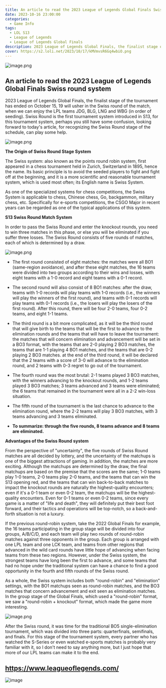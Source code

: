```yaml
---
title: An article to read the 2023 League of Legends Global Finals Swiss round system
date: 2023-10-16 23:00:00
categories:
  - Game Info
tags:
  - LOL S13 
  - League of Legends
  - League of Legends Global Finals
description: 2023 League of Legends Global Finals, the finalist stage of the tournament has ended on October 15, 19 will usher in the Swiss round of the match, when we can enjoy the LPL teams JDG, BLG, LNG and WBG (in order of seeding).
cover: https://s2.loli.net/2023/10/17/kMVmvsR6Gq4wbiO.png
---
```

![image.png](https://s2.loli.net/2023/10/17/pMnzQbRg1y4FWlE.png)

 ## **An article to read the 2023 League of Legends Global Finals Swiss round system**

2023 League of Legends Global Finals, the finalist stage of the tournament has ended on October 15, 19 will usher in the Swiss round of the match, when we can enjoy the LPL teams JDG, BLG, LNG and WBG (in order of seeding). Swiss Round is the first tournament system introduced in S13, for this tournament system, perhaps you still have some confusion, looking forward to today's article, for recognizing the Swiss Round stage of the schedule, can play some help.

![image.png](https://s2.loli.net/2023/10/17/kMVmvsR6Gq4wbiO.png)

**The Origin of Swiss Round Stage System**

The Swiss system: also known as the points round robin system, first appeared in a chess tournament held in Zurich, Switzerland in 1895, hence the name. Its basic principle is to avoid the seeded players to fight and fight off at the beginning, and it is a more scientific and reasonable tournament system, which is used most often; its English name is Swiss System.

As one of the specialized systems for chess competitions, the Swiss System is applicable to chess, Chinese chess, Go, backgammon, military chess, etc. Specifically for e-sports competitions, the CSGO Major in recent years can be regarded as one of the typical applications of this system.

**S13 Swiss Round Match System**

In order to pass the Swiss Round and enter the knockout rounds, you need to win three matches in this phase, or else you will be eliminated if you suffer three losses. The Swiss Round consists of five rounds of matches, each of which is determined by a draw.

![image.png](https://s2.loli.net/2023/10/17/vhEPQ1F6VXyaZz4.png)

- The first round consisted of eight matches: the matches were all BO1 (same-region avoidance), and after these eight matches, the 16 teams were divided into two groups according to their wins and losses, with eight teams with a 1-0 record and eight teams with a 0-1 record.

- The second round will also consist of 8 BO1 matches: after the draw, teams with 1-0 records will play teams with 1-0 records (i.e., the winners will play the winners of the first round), and teams with 0-1 records will play teams with 0-1 records (i.e., the losers will play the losers of the first round). After this round, there will be four 2-0 teams, four 0-2 teams, and eight 1-1 teams.

- The third round is a bit more complicated, as it will be the third round that will give birth to the teams that will be the first to advance to the elimination rounds and the teams that will have to leave the tournament: the matches that will concern elimination and advancement will be set in a BO3 format, with the teams that are 2-0 playing 2 BO3 matches, the teams that are 1-1 playing 4 BO1 matches, and the teams that are 0-2 playing 2 BO3 matches. at the end of the third round, it will be declared that the 2 teams with a score of 3-0 will advance to the elimination round, and 2 teams with 0-3 regret to go out of the tournament.

- The fourth round was the most brutal: 2-1 teams played 3 BO3 matches, with the winners advancing to the knockout rounds, and 1-2 teams played 3 BO3 matches; 3 teams advanced and 3 teams were eliminated; the 6 teams that remained in the tournament were all in a 2-2 win-loss situation.

- The fifth round of the tournament is the last chance to advance to the elimination round, where the 2-2 teams will play 3 BO3 matches, with 3 teams advancing and 3 teams eliminated.

- **To summarize: through the five rounds, 8 teams advance and 8 teams are eliminated.**

**Advantages of the Swiss Round system**

From the perspective of "uncertainty", the five rounds of Swiss Round matches are all decided by lottery, and the uncertainty of the matchups is one of the biggest attractions of gaming. In addition, the matches are more exciting. Although the matchups are determined by the draw, the final matchups are based on the premise that the scores are the same; 1-0 teams play 1-0 teams, 2-0 teams play 2-0 teams, and the teams that can win the S13 opening red, and the teams that can win back-to-back matches to impact the knockout rounds are naturally the highest-quality encounters; even if it's a 0-1 team or even 0-2 team, the matchups will be the highest-quality encounters. Even for 0-1 teams or even 0-2 teams, since every game is a matter of "life and death", they will definitely put their best foot forward, and their tactics and operations will be top-notch, so a back-and-forth situation is not a luxury.

If the previous round-robin system, take the 2022 Global Finals for example, the 16 teams participating in the group stage will be divided into four groups, A/B/C/D, and each team will play two rounds of round-robin matches against three opponents in the group. Each group is arranged with one LPL team and one LCK team, and teams from other regions that advanced in the wild card rounds have little hope of advancing when facing teams from these two regions. However, under the Swiss system, the strongest teams have long been the first to advance, and some teams that had no hope under the traditional system can have a chance to find a good opportunity in the fourth and fifth rounds of the Swiss round.

As a whole, the Swiss system includes both "round-robin" and "elimination" settings, with the BO1 matchups seen as round-robin matches, and the BO3 matches that concern advancement and exit seen as elimination matches. In the group stage of the Global Finals, which used a "round-robin" format, we saw a "round-robin + knockout" format, which made the game more interesting.

![image.png](https://s2.loli.net/2023/10/17/9N4RUcFPvZGnHp6.png)

After the Swiss round, it was time for the traditional BO5 single-elimination tournament, which was divided into three parts: quarterfinals, semifinals, and finals. For this stage of the tournament system, every partner who has watched the S-Series or even watched e-sports matches is probably very familiar with it, so I don't need to say anything more, but I just hope that more of our LPL teams can make it to the end.

## https://www.leagueoflegends.com/
![image](https://github.com/KXHH2021/dazhuangcn.top/assets/88917933/9780d29d-bd07-4294-9210-469c4d614580)
